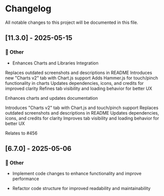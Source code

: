 <!-- markdownlint-disable -->
# Changelog

All notable changes to this project will be documented in this file.

## [11.3.0] - 2025-05-15

### 💼 Other

- Enhances Charts and Libraries Integration

Replaces outdated screenshots and descriptions in README
Introduces new "Charts v2" tab with Chart.js support
Adds Hammer.js for touch/pinch functionality in charts
Updates dependencies, icons, and credits for improved clarity
Refines tab visibility and loading behavior for better UX

Enhances charts and updates documentation

Introduces "Charts v2" tab with Chart.js and touch/pinch support
Replaces outdated screenshots and descriptions in README
Updates dependencies, icons, and credits for clarity
Improves tab visibility and loading behavior for better UX

Relates to #456


## [6.7.0] - 2025-05-06

### 💼 Other

- Implement code changes to enhance functionality and improve performance

- Refactor code structure for improved readability and maintainability


<!-- generated by git-cliff -->
